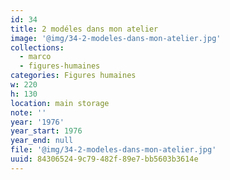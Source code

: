 ```yaml
---
id: 34
title: 2 modéles dans mon atelier
image: '@img/34-2-modeles-dans-mon-atelier.jpg'
collections:
  - marco
  - figures-humaines
categories: Figures humaines
w: 220
h: 130
location: main storage
note: ''
year: '1976'
year_start: 1976
year_end: null
file: '@img/34-2-modeles-dans-mon-atelier.jpg'
uuid: 84306524-9c79-482f-89e7-bb5603b3614e
---
```


